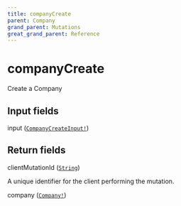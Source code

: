 ```yaml
---
title: companyCreate
parent: Company
grand_parent: Mutations
great_grand_parent: Reference
---
```


# companyCreate

Create a Company

## Input fields

<div class="field-entry ">
  <span id="input" class="field-name anchored">input (<code><a href="/docs/reference/input_object/companycreateinput">CompanyCreateInput!</a></code>)</span>

  <div class="description-wrapper">

  </div>
</div>

## Return fields

<div class="field-entry ">
  <span id="clientmutationid" class="field-name anchored">clientMutationId (<code><a href="/docs/reference/scalar/string">String</a></code>)</span>

  <div class="description-wrapper">
   <p>A unique identifier for the client performing the mutation.</p>

  </div>
</div>

<div class="field-entry ">
  <span id="company" class="field-name anchored">company (<code><a href="/docs/reference/object/company">Company!</a></code>)</span>

  <div class="description-wrapper">

  </div>
</div>

